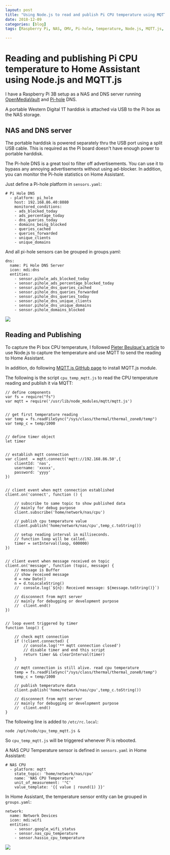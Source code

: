 ```yaml
---
layout: post
title: "Using Node.js to read and publish Pi CPU temperature using MQTT.js"
date: 2018-12-09
categories: [blog]
tags: [Raspberry Pi, NAS, OMV, Pi-hole, temperature, Node.js, MQTT.js, Home Assistant]

---
```


# Reading and publishing Pi CPU temperature to Home Assistant using Node.js and MQTT.js

I have a Raspberry Pi 3B setup as a NAS and DNS server running [OpenMediaVault](https://www.openmediavault.org/) and [Pi-hole](https://pi-hole.net/) DNS.

A portable Western Digital 1T harddisk is attached via USB to the Pi box as the NAS storage. 

## NAS and DNS server

The portable harddisk is powered separately thru the USB port using a split USB cable. This is required as the Pi board doesn't have enough power to portable harddisk.

The Pi-hole DNS is a great tool to filter off advertisements. You can use it to bypass any annoying advertisements without using ad-blocker. In addition, you can monitor the Pi-hole statistics on Home Assistant.

Just define a Pi-hole platform in `sensors.yaml`:

```
# Pi Hole DNS
  - platform: pi_hole
    host: 192.168.86.40:8080
    monitored_conditions:
    - ads_blocked_today
    - ads_percentage_today
    - dns_queries_today
    - domains_being_blocked
    - queries_cached
    - queries_forwarded
    - unique_clients
    - unique_domains
```

And all pi-hole sensors can be grouped in groups.yaml:

```
dns:
  name: Pi Hole DNS Server
  icon: mdi:dns
  entities:
    - sensor.pihole_ads_blocked_today
    - sensor.pihole_ads_percentage_blocked_today
    - sensor.pihole_dns_queries_cached
    - sensor.pihole_dns_queries_forwarded
    - sensor.pihole_dns_queries_today
    - sensor.pihole_dns_unique_clients
    - sensor.pihole_dns_unique_domains
    - sensor.pihole_domains_blocked
```

![](https://carbonpanda.github.io/images/pi-hole-statistics.jpg)



## Reading and Publishing

To capture the Pi box CPU temperature, I followed [Pieter Beulque's article](http://weworkweplay.com/play/raspberry-pi-nodejs/) to use Node.js to capture the temperature and use MQTT to send the reading to Home Assistant. 

In addition, do following [MQTT.js GitHub page](https://github.com/mqttjs/MQTT.js/blob/master/README.md) to install MQTT.js module.

The following is the script `cpu_temp_mqtt.js` to read the CPU temperature reading and publish it via MQTT:

```
// define components
var fs = require("fs")
var mqtt = require('/usr/lib/node_modules/mqtt/mqtt.js')


// get first temperature reading
var temp = fs.readFileSync("/sys/class/thermal/thermal_zone0/temp")
var temp_c = temp/1000


// define timer object
let timer


// establish mqtt connection
var client  = mqtt.connect('mqtt://192.168.86.50',{
 	clientId: 'nas',
 	username: 'xxxxx',
 	password: 'yyyy'
})


// client event when mqtt connection established
client.on('connect', function () {

  	// subscribe to same topic to show published data
  	// mainly for debug purpose
  	client.subscribe('home/network/nas/cpu')
  
  	// publish cpu temperature value
  	client.publish('home/network/nas/cpu',temp_c.toString())

  	// setup reading interval in milliseconds.
  	// function loop will be called.
  	timer = setInterval(loop, 600000)
})


// client event when message received on topic
client.on('message', function (topic, message) {
  	// message is Buffer
  	// show received message
  	d = new Date()
  	n = d.toLocaleString()
	//  console.log(`${n}: Received message: ${message.toString()}`)

	// disconnect from mqtt server
	// mainly for debugging or development purpose
	//  client.end()
})


// loop event triggered by timer
function loop() {

  	// check mqtt connection
  	if (!client.connected) {
		// console.log('** mqtt connection closed')
    	// disable timer and end this script
    	return timer && clearInterval(timer)
  	}

  	// mqtt connection is still alive. read cpu temperature
  	temp = fs.readFileSync("/sys/class/thermal/thermal_zone0/temp")
  	temp_c = temp/1000

  	// publish temperature data
  	client.publish('home/network/nas/cpu',temp_c.toString())
	
	// disconnect from mqtt server
	// mainly for debugging or development purpose
	//  client.end()
}
```

The following line is added to `/etc/rc.local`:
```
node /opt/node/cpu_temp_mqtt.js &
```

So `cpu_temp_mqtt.js` will be triggered whenever Pi is rebooted.

A NAS CPU Temperature sensor is defined in `sensors.yaml` in Home Assistant:

```
# NAS CPU
  - platform: mqtt
    state_topic: 'home/network/nas/cpu'
    name: 'NAS CPU Temperature'
    unit_of_measurement: '°C'
    value_template: '{{ value | round(1) }}'
```

In Home Assistant, the temperature sensor entity can be grouped in `groups.yaml`:

```
network:
  name: Network Devices
  icon: mdi:wifi
  entities:
    - sensor.google_wifi_status
    - sensor.nas_cpu_temperature
    - sensor.hassio_cpu_temperature
```

![](https://carbonpanda.github.io/images/network-group.jpg)

